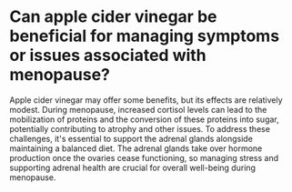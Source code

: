 # Can apple cider vinegar be beneficial for managing symptoms or issues associated with menopause?

Apple cider vinegar may offer some benefits, but its effects are relatively modest. During menopause, increased cortisol levels can lead to the mobilization of proteins and the conversion of these proteins into sugar, potentially contributing to atrophy and other issues. To address these challenges, it's essential to support the adrenal glands alongside maintaining a balanced diet. The adrenal glands take over hormone production once the ovaries cease functioning, so managing stress and supporting adrenal health are crucial for overall well-being during menopause.
